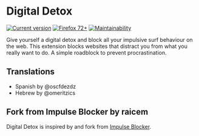 # Digital Detox
[![Current version](https://img.shields.io/github/release/glkx/digital-detox/all.svg)](https://github.com/glkx/digital-detox/releases/latest) [![Firefox 72+](https://img.shields.io/badge/Firefox-72%2B-orange.svg)](https://www.mozilla.org/firefox) [![Maintainability](https://api.codeclimate.com/v1/badges/07ae438cfe4556950bf8/maintainability)](https://codeclimate.com/github/glkx/impulse-blocker/maintainability)

Give yourself a digital detox and block all your impulsive surf behaviour on the web. This extension blocks websites that distract you from what you really want to do. A simple roadblock to prevent procrastination.

## Translations
- Spanish by @oscfdezdz
- Hebrew by @omeritzics

## Fork from Impulse Blocker by raicem
Digital Detox is inspired by and fork from [Impulse Blocker](https://addons.mozilla.org/en-US/firefox/addon/impulse-blocker/).
